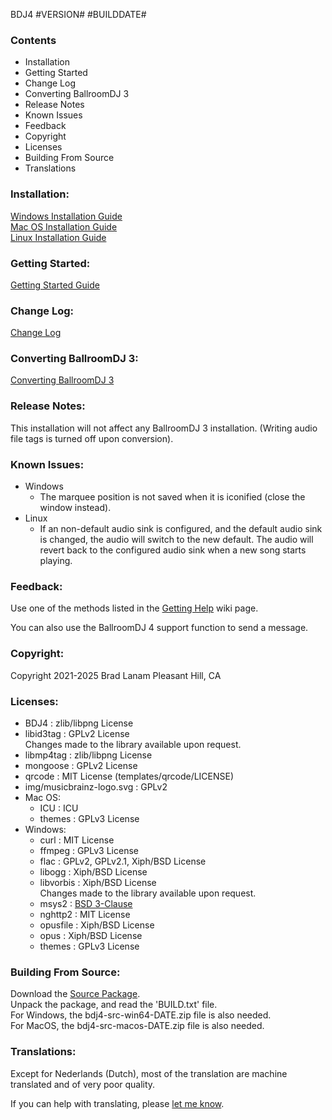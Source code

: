 BDJ4 #VERSION# #BUILDDATE#

### Contents

-  Installation
-  Getting Started
-  Change Log
-  Converting BallroomDJ 3
-  Release Notes
-  Known Issues
-  Feedback
-  Copyright
-  Licenses
-  Building From Source
-  Translations

### Installation:

[Windows Installation Guide](https://sourceforge.net/p/ballroomdj4/wiki/en-Install-Windows/)
<br/>
[Mac OS Installation Guide](https://sourceforge.net/p/ballroomdj4/wiki/en-Install-MacOS/)
<br/>
[Linux Installation Guide](https://sourceforge.net/p/ballroomdj4/wiki/en-Install-Linux/)

### Getting Started:

[Getting Started Guide](https://sourceforge.net/p/ballroomdj4/wiki/en-Install-Getting%20Started/)

### Change Log:

[Change Log](https://sourceforge.net/p/ballroomdj4/wiki/en-Change%20Log/)

### Converting BallroomDJ 3:

[Converting BallroomDJ 3](https://sourceforge.net/p/ballroomdj4/wiki/en-Install-Converting%20BDJ3)

### Release Notes:

This installation will not affect any BallroomDJ 3 installation.
(Writing audio file tags is turned off upon conversion).

### Known Issues:

  - Windows
    - The marquee position is not saved when it is iconified (close the
      window instead).
  - Linux
    - If an non-default audio sink is configured, and the default audio
      sink is changed, the audio will switch to the new default.  The
      audio will revert back to the configured audio sink when a new song
      starts playing.

### Feedback:

Use one of the methods listed in the
[Getting&nbsp;Help](https://sourceforge.net/p/ballroomdj4/wiki/en-Getting%20Help)
wiki page.

You can also use the BallroomDJ 4 support function to send a message.

### Copyright:

  Copyright 2021-2025 Brad Lanam Pleasant Hill, CA

### Licenses:

- BDJ4        : zlib/libpng License
- libid3tag   : GPLv2 License
<br/>Changes made to the library available upon request.
- libmp4tag   : zlib/libpng License
- mongoose    : GPLv2 License
- qrcode      : MIT License (templates/qrcode/LICENSE)
- img/musicbrainz-logo.svg : GPLv2
- Mac OS:
    - ICU       : ICU
    - themes    : GPLv3 License
- Windows:
    - curl      : MIT License
    - ffmpeg    : GPLv3 License
    - flac      : GPLv2, GPLv2.1, Xiph/BSD License
    - libogg    : Xiph/BSD License
    - libvorbis : Xiph/BSD License
      <br/>Changes made to the library available upon request.
    - msys2     : [BSD 3-Clause](https://github.com/msys2/MSYS2-packages/blob/master/LICENSE)
    - nghttp2   : MIT License
    - opusfile  : Xiph/BSD License
    - opus      : Xiph/BSD License
    - themes    : GPLv3 License

### Building From Source:

Download the [Source Package](https://sourceforge.net/projects/ballroomdj4/files/source/).
<br/>
Unpack the package, and read the 'BUILD.txt' file.
<br/>
For Windows, the bdj4-src-win64-DATE.zip file is also needed.
<br/>
For MacOS, the bdj4-src-macos-DATE.zip file is also needed.

### Translations:

Except for Nederlands (Dutch), most of the translation are machine
translated and of very poor quality.

If you can help with translating, please
[let&nbsp;me&nbsp;know](https://sourceforge.net/p/ballroomdj4/wiki/en-Getting%20Help).
